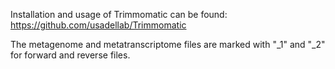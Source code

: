 Installation and usage of Trimmomatic can be found: 
https://github.com/usadellab/Trimmomatic

The metagenome and metatranscriptome files are marked with "_1" and "_2" for forward and reverse files.

